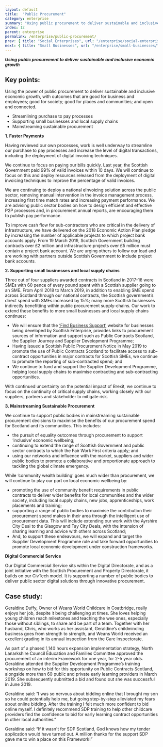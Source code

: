 ```yaml
---
layout: default
title:  "Public Procurement"
category: enterprise
summary: "Using public procurement to deliver sustainable and inclusive economic growth"
index: 12
parent: enterprise
permalink: /enterprise/public-procurement/
prev: { title: "Social Enterprises", url: "/enterprise/social-enterprises/" }
next: { title: "Small Businesses", url: "/enterprise/small-businesses/" }
---
```

***Using public procurement to deliver sustainable and inclusive economic growth***

## Key points:

Using the power of public procurement to deliver sustainable and inclusive economic growth, with outcomes that are good for business and employees; good for society; good for places and communities; and open and connected.

- Streamlining purchase to pay processes
- Supporting small businesses and local supply chains
- Mainstreaming sustainable procurement

**1. Faster Payments**

Having reviewed our own processes, work is well underway to streamline our purchase to pay processes and increase the level of digital transactions, including the deployment of digital invoicing techniques.

We continue to focus on paying our bills quickly. Last year, the Scottish Government paid 99% of valid invoices within 10 days. We will continue to focus on this and deploy resources released from the deployment of digital invoicing techniques to improve the percentage of valid invoices.

We are continuing to deploy a national eInvoicing solution across the public sector, removing manual intervention in the invoice management process, increasing first time match rates and increasing payment performance. We are advising public sector bodies on how to design efficient and effective P2P processes and, in procurement annual reports, are encouraging them to publish pay performance.

To improve cash flow for sub-contractors who are critical in the delivery of infrastructure, we have delivered on the 2018 Economic Action Plan pledge by increasing the number of applicable projects to which project bank accounts apply. From 19 March 2019, Scottish Government building contracts over £2 million and infrastructure projects over £5 million must contain a project bank account. We are urging others to follow our lead and are working with partners outside Scottish Government to include project bank accounts.

**2. Supporting small businesses and local supply chains**

Three out of four suppliers awarded contracts in Scotland in 2017-18 were SMEs with 60 pence of every pound spent with a Scottish supplier going to an SME. From April 2018 to March 2019, in addition to enabling SME spend across Scotland through our national contracts, the Scottish government’s direct spend with SMEs increased by 15%; many more Scottish businesses indirectly benefitting within public procurement supply-chains. Our work to extend these benefits to more small businesses and local supply chains continues:

- We will ensure that the [‘Find Business Support’](https://www.findbusinesssupport.gov.scot/) website for businesses being developed by Scottish Enterprise, provides links to procurement sources of information and support such as Public Contracts Scotland, the Supplier Journey and Supplier Development Programme;
- Having issued a Scottish Public Procurement Notice in May 2019 to promote the use of Public Contracts Scotland to facilitate access to sub-contract opportunities in major contracts for Scottish SMEs, we continue to promote the reporting of sub-contracted spend; and
- We continue to fund and support the Supplier Development Programme, helping local supply chains to maximise contracting and sub-contracting opportunities.

With continued uncertainty on the potential impact of Brexit, we continue to focus on the continuity of critical supply chains, working closely with our suppliers, partners and stakeholder to mitigate risk.

**3. Mainstreaming Sustainable Procurement**

We continue to support public bodies in mainstreaming sustainable procurement decisions to maximise the benefits of our procurement spend for Scotland and its communities. This includes:

- the pursuit of equality outcomes through procurement to support ‘inclusive’ economic wellbeing;
- continuing to extend the range of Scottish Government and public sector contracts to which the Fair Work First criteria apply; and
- using our networks and influence with the market, suppliers and wider public bodies to promote a collaborative and proportionate approach to tackling the global climate emergency.

While ‘community wealth building’ goes much wider than procurement, we will continue to play our part on local economic wellbeing by:

- promoting the use of community benefit requirements in public contracts to deliver wider benefits for local communities and the wider society, including local supply chains, new jobs, apprenticeships, work placements and training;
- supporting a range of public bodies to maximise the contribution their procurement spend makes in their area through the intelligent use of procurement data. This will include extending our work with the Ayrshire City Deal to the Glasgow and Tay City Deals, with the intension of sharing learning and advice with others across Scotland;
- And, to support these endeavours, we will expand and target the Supplier Development Programme role and take forward opportunities to promote local economic development under construction frameworks.

**Digital Commercial Service**

Our Digital Commercial Service sits within the Digital Directorate, and as a joint initiative with the Scottish Procurement and Property Directorate, it builds on our CivTech model.  It is supporting a number of public bodies to deliver public sector digital solutions through innovative procurement.

<div class="case-study" markdown="1">

<h2><span class="hidden">Case study:</span></h2>

Geraldine Duffy, Owner of Weans World Childcare in Coatbridge, really enjoys her job, despite it being challenging at times. She loves helping young children reach milestones and teaching the wee ones, especially those without siblings, to share and be part of a team. Together with her husband, Chris, who works as her assistant, Geraldine’s childminding business goes from strength to strength, and Weans World received an excellent grading in its annual inspection from the Care Inspectorate.

As part of a phased 1,140 hours expansion implementation strategy, North Lanarkshire Council Education and Families Committee approved the procurement of an interim Framework for one year, for 2-5 year olds. Geraldine attended the Supplier Development Programme’s training workshop on how to bid for this opportunity on Public Contracts Scotland, alongside more than 60 public and private early learning providers in March 2019.  She subsequently submitted a bid and found out she was successful in June 2019.

Geraldine said: “I was so nervous about bidding online that I brought my son so he could potentially help me, but going step-by-step alleviated my fears about online bidding.  After the training I felt much more confident to bid online myself.  I definitely recommend SDP training to help other childcare providers find the confidence to bid for early learning contract opportunities in other local authorities.”

Geraldine said: “If it wasn't for SDP Scotland, God knows how my tender application would have turned out. A million thanks for the support SDP gave me to win a place on this Framework!”
</div>
